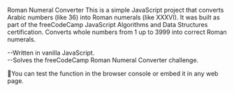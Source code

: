 Roman Numeral Converter 
This is a simple JavaScript project that converts Arabic numbers (like 36) into Roman numerals (like XXXVI).
It was built as part of the freeCodeCamp JavaScript Algorithms and Data Structures certification.
Converts whole numbers from 1 up to 3999 into correct Roman numerals.

--Written in vanilla JavaScript.     
--Solves the freeCodeCamp Roman Numeral Converter challenge.

📌You can test the function in the browser console or embed it in any web page.
